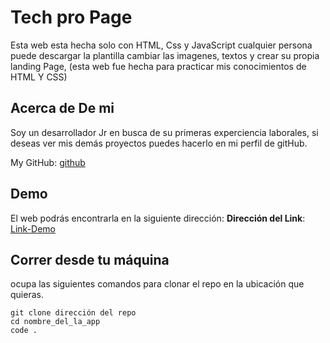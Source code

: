 # Tech pro Page

Esta web esta hecha solo con HTML, Css y JavaScript cualquier persona puede descargar la plantilla cambiar las imagenes, textos  y crear su propia landing Page, (esta web fue hecha para practicar mis conocimientos de HTML Y CSS) 

## Acerca de De mi

Soy un desarrollador Jr en busca de su primeras experciencia laborales, si deseas ver mis demás proyectos puedes hacerlo en mi perfil de gitHub.

My GitHub: [github](https://github.com/UrielBm)

## Demo

El web podrás encontrarla en la siguiente dirección:
**Dirección del Link**: [Link-Demo](https://urielbm.github.io/tech_pro_page/)

## Correr desde tu máquina

ocupa las siguientes comandos para clonar el repo en la ubicación que quieras.

```
git clone dirección del repo
cd nombre_del_la_app
code .

```
